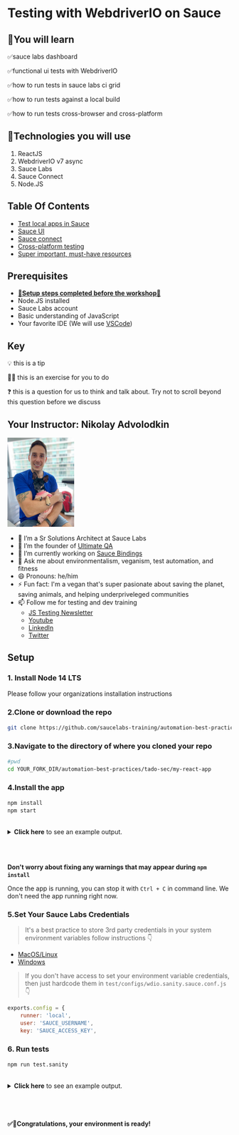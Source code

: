 # Testing with WebdriverIO on Sauce

## 🧠You will learn

✅sauce labs dashboard

✅functional ui tests with WebdriverIO

✅how to run tests in sauce labs ci grid

✅how to run tests against a local build

✅how to run tests cross-browser and cross-platform

## 🔧Technologies you will use

1. ReactJS
2. WebdriverIO v7 async
3. Sauce Labs
4. Sauce Connect
5. Node.JS

## Table Of Contents

- [Test local apps in Sauce](./my-react-app/solution/docs/LOCAL-SAUCE-TESTS.md)
- [Sauce UI](https://accounts.saucelabs.com/am/XUI/#login/)
- [Sauce connect](https://docs.saucelabs.com/secure-connections/sauce-connect/)
- [Cross-platform testing](./my-react-app/solution/docs/CROSS-PLATFORM.md)
- [Super important, must-have resources](./my-react-app/solution/docs/CONCLUSIONS.md)

## Prerequisites

- **[🚨Setup steps completed before the workshop🚨](#setup)**
- Node.JS installed
- Sauce Labs account
- Basic understanding of JavaScript
- Your favorite IDE (We will use [VSCode](https://code.visualstudio.com/Download))

## Key

💡 this is a tip

🏋️‍♀️ this is an exercise for you to do

❓ this is a question for us to think and talk about. Try not to scroll beyond this question before we discuss

## Your Instructor: Nikolay Advolodkin

<img src="./../graphics/me-and-mia.jpg" alt="me" width="150"/>

- 🏢 I’m a Sr Solutions Architect at Sauce Labs
- 🔭 I’m the founder of [Ultimate QA](https://ultimateqa.com/)
- 🌱 I’m currently working on [Sauce Bindings](https://github.com/saucelabs/sauce_bindings)
- 💬 Ask me about environmentalism, veganism, test automation, and fitness
- 😄 Pronouns: he/him
- ⚡ Fun fact: I'm a vegan that's super pasionate about saving the planet, saving animals, and helping underpriveleged communities
- 📫 Follow me for testing and dev training
  - [JS Testing Newsletter](https://ultimateqa.ck.page/js-testing-tips)
  - [Youtube](https://youtube.com/ultimateqa)
  - [LinkedIn](https://www.linkedin.com/in/nikolayadvolodkin/)
  - [Twitter](https://twitter.com/Nikolay_A00)

## Setup

### 1. Install Node 14 LTS

Please follow your organizations installation instructions

### 2.Clone or download the repo

```bash
git clone https://github.com/saucelabs-training/automation-best-practices
```

### 3.Navigate to the directory of where you cloned your repo

```bash
#pwd
cd YOUR_FORK_DIR/automation-best-practices/tado-sec/my-react-app
```

### 4.Install the app

```bash
npm install
npm start
```

<br/>
<details>
  <summary>
    <strong>Click here</strong> to see an example output.
  </summary>

  <code>

    Compiled successfully!

    You can now view my-react-app in the browser.

      Local:            http://localhost:3000
      On Your Network:  http://172.20.10.2:3000

    Note that the development build is not optimized.
    To create a production build, use npm run build.

  </code>
</details>

<br/><br/>

**Don't worry about fixing any warnings that may appear during `npm install`**

Once the app is running, you can stop it with `Ctrl + C` in command line. We don't need the app running right now.

### 5.Set Your Sauce Labs Credentials

> It's a best practice to store 3rd party credentials in your
> system environment variables follow instructions 👇

- [MacOS/Linux](https://docs.saucelabs.com/basics/environment-variables/#setting-up-environment-variables-on-macos-and-linux-systems)
- [Windows](https://docs.saucelabs.com/basics/environment-variables/#setting-up-environment-variables-on-windows-systems)

> If you don't have access to set your environment variable credentials, then just hardcode them in `test/configs/wdio.sanity.sauce.conf.js` 👇

```js
exports.config = {
	runner: 'local',
	user: 'SAUCE_USERNAME',
	key: 'SAUCE_ACCESS_KEY',
```

### 6. Run tests

```bash
npm run test.sanity
```

<br/>
<details>
  <summary>
    <strong>Click here</strong> to see an example output.
  </summary>

  <code>

    wdio run test/configs/wdio.sanity.conf.js

    Execution of 1 workers started at 2022-01-28T19:20:01.341Z

    [0-0] RUNNING in chrome - /test/specs/sanity.spec.js
    [0-0] PASSED in chrome - /test/specs/sanity.spec.js

  </code>
</details>

<br/><br/>

#### ✅👏Congratulations, your environment is ready!
